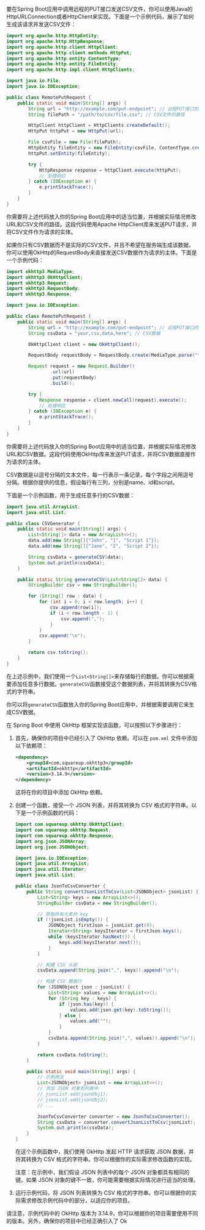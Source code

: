 要在Spring Boot应用中调用远程的PUT接口发送CSV文件，你可以使用Java的HttpURLConnection或者HttpClient来实现。下面是一个示例代码，展示了如何生成该请求并发送CSV文件：

```java
import org.apache.http.HttpEntity;
import org.apache.http.HttpResponse;
import org.apache.http.client.HttpClient;
import org.apache.http.client.methods.HttpPut;
import org.apache.http.entity.ContentType;
import org.apache.http.entity.FileEntity;
import org.apache.http.impl.client.HttpClients;

import java.io.File;
import java.io.IOException;

public class RemotePutRequest {
    public static void main(String[] args) {
        String url = "http://example.com/put-endpoint"; // 远程PUT接口的URL
        String filePath = "/path/to/csv/file.csv"; // CSV文件的路径

        HttpClient httpClient = HttpClients.createDefault();
        HttpPut httpPut = new HttpPut(url);

        File csvFile = new File(filePath);
        HttpEntity fileEntity = new FileEntity(csvFile, ContentType.create("text/csv"));
        httpPut.setEntity(fileEntity);

        try {
            HttpResponse response = httpClient.execute(httpPut);
            // 处理响应
        } catch (IOException e) {
            e.printStackTrace();
        }
    }
}
```

你需要将上述代码放入你的Spring Boot应用中的适当位置，并根据实际情况修改URL和CSV文件的路径。这段代码使用Apache HttpClient库来发送PUT请求，并将CSV文件作为请求的实体。



如果你只有CSV数据而不是实际的CSV文件，并且不希望在服务端生成该数据，你可以使用OkHttp的RequestBody来直接发送CSV数据作为请求的主体。下面是一个示例代码：

```java
import okhttp3.MediaType;
import okhttp3.OkHttpClient;
import okhttp3.Request;
import okhttp3.RequestBody;
import okhttp3.Response;

import java.io.IOException;

public class RemotePutRequest {
    public static void main(String[] args) {
        String url = "http://example.com/put-endpoint"; // 远程PUT接口的URL
        String csvData = "your,csv,data,here"; // CSV数据

        OkHttpClient client = new OkHttpClient();

        RequestBody requestBody = RequestBody.create(MediaType.parse("text/csv"), csvData);

        Request request = new Request.Builder()
                .url(url)
                .put(requestBody)
                .build();

        try {
            Response response = client.newCall(request).execute();
            // 处理响应
        } catch (IOException e) {
            e.printStackTrace();
        }
    }
}
```

你需要将上述代码放入你的Spring Boot应用中的适当位置，并根据实际情况修改URL和CSV数据。这段代码使用OkHttp库来发送PUT请求，并将CSV数据直接作为请求的主体。


CSV数据是以逗号分隔的文本文件，每一行表示一条记录，每个字段之间用逗号分隔。根据你提供的信息，假设每行有三列，分别是name、id和script。

下面是一个示例函数，用于生成任意多行的CSV数据：

```java
import java.util.ArrayList;
import java.util.List;

public class CSVGenerator {
    public static void main(String[] args) {
        List<String[]> data = new ArrayList<>();
        data.add(new String[]{"John", "1", "Script 1"});
        data.add(new String[]{"Jane", "2", "Script 2"});

        String csvData = generateCSV(data);
        System.out.println(csvData);
    }

    public static String generateCSV(List<String[]> data) {
        StringBuilder csv = new StringBuilder();

        for (String[] row : data) {
            for (int i = 0; i < row.length; i++) {
                csv.append(row[i]);
                if (i < row.length - 1) {
                    csv.append(",");
                }
            }
            csv.append("\n");
        }

        return csv.toString();
    }
}
```

在上述示例中，我们使用一个`List<String[]>`来存储每行的数据。你可以根据需要添加任意多行数据。`generateCSV`函数接受这个数据列表，并将其转换为CSV格式的字符串。

你可以将`generateCSV`函数放入你的Spring Boot应用中，并根据需要调用它来生成CSV数据。


在 Spring Boot 中使用 OkHttp 框架实现该函数，可以按照以下步骤进行：

1. 首先，确保你的项目中已经引入了 OkHttp 依赖。可以在 `pom.xml` 文件中添加以下依赖项：

   ```xml
   <dependency>
       <groupId>com.squareup.okhttp3</groupId>
       <artifactId>okhttp</artifactId>
       <version>3.14.9</version>
   </dependency>
   ```

   这将在你的项目中添加 OkHttp 依赖。

2. 创建一个函数，接受一个 JSON 列表，并将其转换为 CSV 格式的字符串。以下是一个示例函数的代码：

   ```java
   import com.squareup.okhttp.OkHttpClient;
   import com.squareup.okhttp.Request;
   import com.squareup.okhttp.Response;
   import org.json.JSONArray;
   import org.json.JSONObject;

   import java.io.IOException;
   import java.util.ArrayList;
   import java.util.Iterator;
   import java.util.List;

   public class JsonToCsvConverter {
       public String convertJsonListToCsv(List<JSONObject> jsonList) {
           List<String> keys = new ArrayList<>();
           StringBuilder csvData = new StringBuilder();

           // 获取所有元素的 key
           if (!jsonList.isEmpty()) {
               JSONObject firstJson = jsonList.get(0);
               Iterator<String> keysIterator = firstJson.keys();
               while (keysIterator.hasNext()) {
                   keys.add(keysIterator.next());
               }
           }

           // 构建 CSV 头部
           csvData.append(String.join(",", keys)).append("\n");

           // 构建 CSV 数据行
           for (JSONObject json : jsonList) {
               List<String> values = new ArrayList<>();
               for (String key : keys) {
                   if (json.has(key)) {
                       values.add(json.get(key).toString());
                   } else {
                       values.add("");
                   }
               }
               csvData.append(String.join(",", values)).append("\n");
           }

           return csvData.toString();
       }

       public static void main(String[] args) {
           // 示例用法
           List<JSONObject> jsonList = new ArrayList<>();
           // 添加 JSON 对象到列表中
           // jsonList.add(jsonObj1);
           // jsonList.add(jsonObj2);
           // ...

           JsonToCsvConverter converter = new JsonToCsvConverter();
           String csvData = converter.convertJsonListToCsv(jsonList);
           System.out.println(csvData);
       }
   }
   ```

   在这个示例函数中，我们使用 OkHttp 发起 HTTP 请求获取 JSON 数据，并将其转换为 CSV 格式的字符串。你可以根据你的实际需求修改函数的实现。

   注意：在示例中，我们假设 JSON 列表中的每个 JSON 对象都具有相同的键。如果 JSON 对象的键不一致，你可能需要根据实际情况进行适当的处理。

3. 运行示例代码，将 JSON 列表转换为 CSV 格式的字符串。你可以根据你的实际需求修改示例代码中的部分，以适应你的项目。

请注意，示例代码中的 OkHttp 版本为 3.14.9，你可以根据你的项目需要使用不同的版本。另外，确保你的项目中已经正确引入了 Ok